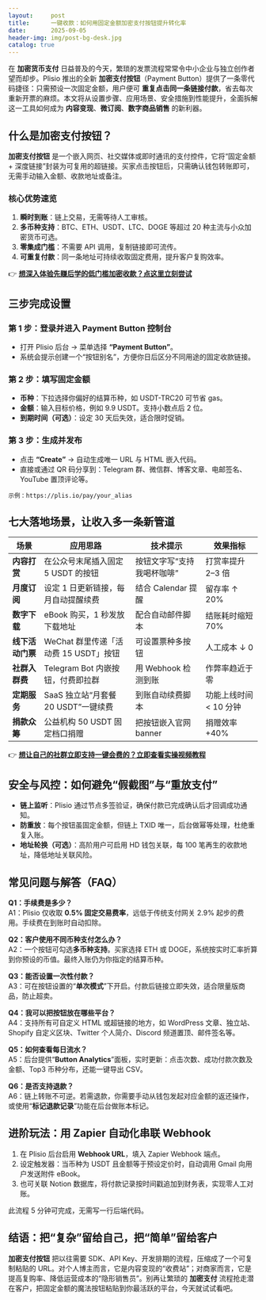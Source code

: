 ```yaml
---
layout:     post
title:      一键收款：如何用固定金额加密支付按钮提升转化率
date:       2025-09-05
header-img: img/post-bg-desk.jpg
catalog: true
---
```


在 **加密货币支付** 日益普及的今天，繁琐的发票流程常常令中小企业与独立创作者望而却步。Plisio 推出的全新 **加密支付按钮**（Payment Button）提供了一条零代码捷径：只需预设一次固定金额，用户便可 **重复点击同一条链接付款**，省去每次重新开票的麻烦。本文将从设置步骤、应用场景、安全措施到性能提升，全面拆解这一工具如何成为 **内容变现**、**微订阅**、**数字商品销售** 的新利器。

## 什么是加密支付按钮？

**加密支付按钮** 是一个嵌入网页、社交媒体或即时通讯的支付控件，它将“固定金额 + 深度链接”封装为可复用的超链接。买家点击按钮后，只需确认钱包转账即可，无需手动输入金额、收款地址或备注。

### 核心优势速览

1. **瞬时到账**：链上交易，无需等待人工审核。  
2. **多币种支持**：BTC、ETH、USDT、LTC、DOGE 等超过 20 种主流与小众加密货币可选。  
3. **零集成门槛**：不需要 API 调用，复制链接即可流传。  
4. **可重复付款**：同一条地址可持续收取固定费用，提升客户复购效率。  

👉 [**想深入体验先赚后学的低门槛加密收款？点这里立刻尝试**](https://okxdog.com/)

## 三步完成设置

### 第 1 步：登录并进入 Payment Button 控制台

- 打开 Plisio 后台 → 菜单选择 **“Payment Button”**。  
- 系统会提示创建一个“按钮别名”，方便你日后区分不同用途的固定收款链接。

### 第 2 步：填写固定金额

- **币种**：下拉选择你偏好的结算币种，如 USDT-TRC20 可节省 gas。  
- **金额**：输入目标价格，例如 9.9 USDT。支持小数点后 2 位。  
- **到期时间（可选）**：设定 30 天后失效，适合限时促销。

### 第 3 步：生成并发布

- 点击 **“Create”** → 自动生成唯一 URL 与 HTML 嵌入代码。  
- 直接或通过 QR 码分享到：Telegram 群、微信群、博客文章、电邮签名、YouTube 置顶评论等。

```
示例：https://plis.io/pay/your_alias
```

## 七大落地场景，让收入多一条新管道

| 场景 | 应用思路 | 技术提示 | 效果指标 |
|---|---|---|---|
| **内容打赏** | 在公众号末尾插入固定 5 USDT 的按钮 | 按钮文字写“支持我喝杯咖啡” | 打赏率提升 2–3 倍 |
| **月度订阅** | 设定 1 日更新链接，每月自动提醒续费 | 结合 Calendar 提醒 | 留存率 ↑ 20% |
| **数字下载** | eBook 购买，1 秒发放下载地址 | 配合自动邮件脚本 | 结账耗时缩短 70% |
| **线下活动门票** | WeChat 群里传递「活动费 15 USDT」按钮 | 可设置票种多按钮 | 人工成本 ↓ 0 |
| **社群入群费** | Telegram Bot 内嵌按钮，付费即拉群 | 用 Webhook 检测到账 | 作弊率趋近于零 |
| **定期服务** | SaaS 独立站“月套餐 20 USDT”一键续费 | 到账自动续费脚本 | 功能上线时间 < 10 分钟 |
| **捐款众筹** | 公益机构 50 USDT 固定档口捐赠 | 把按钮嵌入官网 banner | 捐赠效率 +40% |

👉 [**想让自己的社群立即支持一键会费的？立即查看实操视频教程**](https://okxdog.com/)

## 安全与风控：如何避免“假截图”与“重放支付”

- **链上监听**：Plisio 通过节点多签验证，确保付款已完成确认后才回调成功通知。  
- **防重放**：每个按钮虽固定金额，但链上 TXID 唯一，后台做幂等处理，杜绝重复入账。  
- **地址轮换（可选）**：高阶用户可启用 HD 钱包关联，每 100 笔再生的收款地址，降低地址关联风险。

## 常见问题与解答（FAQ）

**Q1：手续费是多少？**  
A1：Plisio 仅收取 **0.5% 固定交易费率**，远低于传统支付网关 2.9% 起步的费用。手续费在到账时自动扣除。

**Q2：客户使用不同币种支付怎么办？**  
A2：一个按钮可勾选**多币种支持**。买家选择 ETH 或 DOGE，系统按实时汇率折算到你预设的币值。最终入账仍为你指定的结算币种。

**Q3：能否设置一次性付款？**  
A3：可在按钮设置的“**单次模式**”下开启。付款后链接立即失效，适合限量版商品，防止超卖。

**Q4：我可以把按钮放在哪些平台？**  
A4：支持所有可自定义 HTML 或超链接的地方，如 WordPress 文章、独立站、Shopify 自定义区块、Twitter 个人简介、Discord 频道置顶、邮件签名等。

**Q5：如何查看每日流水？**  
A5：后台提供“**Button Analytics**”面板，实时更新：点击次数、成功付款次数及金额、Top3 币种分布，还能一键导出 CSV。

**Q6：是否支持退款？**  
A6：链上转账不可逆。若需退款，你需要手动从钱包发起对应金额的返还操作，或使用“**标记退款记录**”功能在后台做账本标记。

## 进阶玩法：用 Zapier 自动化串联 Webhook

1. 在 Plisio 后台启用 **Webhook URL**，填入 Zapier Webhook 端点。  
2. 设定触发器：当币种为 USDT 且金额等于预设定价时，自动调用 Gmail 向用户发送附件 eBook。  
3. 也可关联 Notion 数据库，将付款记录按时间戳追加到财务表，实现零人工对账。

此流程 5 分钟可完成，无需写一行后端代码。

## 结语：把“复杂”留给自己，把“简单”留给客户

**加密支付按钮** 把以往需要 SDK、API Key、开发排期的流程，压缩成了一个可复制粘贴的 URL。对个人博主而言，它是内容变现的“收费站”；对商家而言，它是提高复购率、降低运营成本的“隐形销售员”。别再让繁琐的 **加密支付** 流程抢走潜在客户，把固定金额的魔法按钮粘贴到你最活跃的平台，今天就试试看吧。